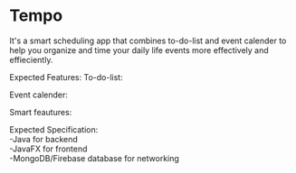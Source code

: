 # Tempo
It's a smart scheduling app that combines to-do-list and event calender to help you organize and time your daily life events more effectively and effieciently.

Expected Features:
  To-do-list: 
    
  Event calender:
  
  Smart feautures:

Expected Specification:                                                                                                                   
-Java for backend                                                                                                                         
-JavaFX for frontend                                                                                                                       
-MongoDB/Firebase database for networking                                                                                                  



